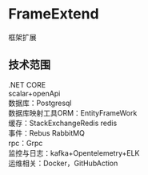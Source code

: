# FrameExtend
框架扩展

## 技术范围
.NET CORE   
scalar+openApi   
数据库：Postgresql   
数据库映射工具ORM：EntityFrameWork  
缓存：StackExchangeRedis redis   
事件：Rebus RabbitMQ   
rpc：Grpc    
监控与日志：kafka+Opentelemetry+ELK   
运维相关：Docker，GitHubAction  
